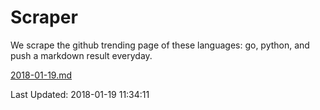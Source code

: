 # Scraper

We scrape the github trending page of these languages: go, python, and push a markdown result everyday.

[2018-01-19.md](https://github.com/borays/Scraper/blob/master/2018-01-19.md)

Last Updated: 2018-01-19 11:34:11